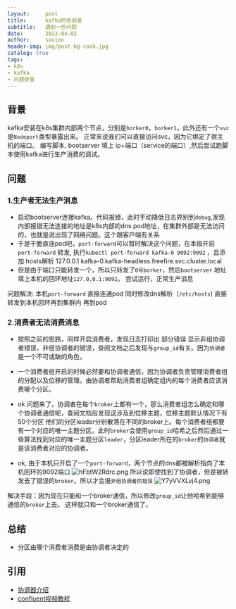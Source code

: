 ```yaml
---
layout:     post
title:      kafka的协调者
subtitle:   遇到一些问题
date:       2022-04-02
author:     savion
header-img: img/post-bg-cook.jpg
catalog: true
tags:
- k8s
- kafka
- 问题排查
---
```


## 背景
kafka安装在k8s集群内部两个节点，分别是`borker0`，`borker1`。此外还有一个`svc`是`Nodeport`类型暴露出来。
正常来说我们可以直接访问svc，因为它绑定了宿主机的端口。
编写脚本, bootserver 填上 ip+端口（service的端口）,然后尝试跑脚本使用kafka进行生产消费的调试。

## 问题
### 1.生产者无法生产消息

- 启动bootserver连接kafka。代码报错，此时手动降低日志界别到`debug`,发现内部报错无法连接的地址是k8s内部的dns pod地址，在集群外部是无法访问的，也就是说出现了网络问题。这个跟客户端有关系
- 于是干脆直连pod吧，`port-forward`可以暂时解决这个问题，在本级开启`port-forward` 转发, 执行`kubectl port-forward kafka-0 9092:9092` ，且添加   hosts解析 127.0.0.1       kafka-0.kafka-headless.freefire.svc.cluster.local
- 但是由于端口只能转发一个，所以只转发了`0号borker`，然后`bootserver` 地址填上本机的回环地址`127.0.0.1:9092`。 尝试运行，正常生产消息

问题解决: 本机`port-forward` 直接连通pod 同时修改dns解析（`/etc/hosts`) 直接转发到本机回环再到集群内 再到pod

### 2.消费者无法消费消息

- 按照之前的思路，同样开启消费者，发现日志打印出 部分错误 显示非组协调者错误，非组协调者的错误，查阅文档之后发现与`group_id`有关。因为`协调者`是一个不可或缺的角色，
- 一个消费者组开启的时候必然要和协调者通信，因为协调者负责管理消费者组的分配以及位移的管理。由协调者帮助消费者组确定组内的每个消费者应该消费哪个分区。
- ok 问题来了，协调者在每个`broker`上都有一个，那么消费者组怎么确定和哪个协调者通信呢，查阅文档后发现这涉及到位移主题，位移主题默认情况下有50个分区  他们的分区leader分别散落在不同的broker上。每个消费者组都要有一个对应的唯一主题分区。此时`broker`会使用`group_id`哈希之后然后通过一些算法找到对应的唯一主题分区`leader`，分区leader所在的`broker`的`协调者`就是该消费者对应的协调者。

- ok, 由于本机只开启了一个`port-forward`，两个节点的dns都被解析指向了本机回环的9092端口 
![hFbtW2Rdrc.png](https://cdn.nlark.com/yuque/0/2022/png/583261/1646475995447-12737f00-9fc3-4b19-a296-99306b642ec1.png#clientId=u3db09256-7217-4&from=paste&height=190&id=u7151d27c&name=hFbtW2Rdrc.png&originHeight=380&originWidth=966&originalType=binary&ratio=1&rotation=0&showTitle=false&size=181528&status=done&style=none&taskId=u4f169c05-62fa-4140-902a-31fd749b122&title=&width=483)
所以说即使找到了协调者，但是被转发去了错误的`broker`。所以才会报`非组协调者的错误`
![Y7yVVXLvj4.png](https://cdn.nlark.com/yuque/0/2022/png/583261/1646476056880-4840dae2-b3ba-4b4e-bdac-caf9ae31ea1e.png#clientId=u3db09256-7217-4&from=paste&height=139&id=ubc66077c&name=Y7yVVXLvj4.png&originHeight=278&originWidth=2514&originalType=binary&ratio=1&rotation=0&showTitle=false&size=170845&status=done&style=none&taskId=u9591d44b-fea5-4b83-94ce-fa560f2b52e&title=&width=1257)

解决手段：因为现在只能和一个broker通信，所以修改`group_id`让他哈希到能够通信的`broker`上去。
这样就只和一个broker通信了。

## 总结
- 分区由哪个消费者消费是由协调者决定的

## 引用

- [协调器介绍](https://www.jianshu.com/p/f01f5f0309a9)
- [confluent视频教程](https://developer.confluent.io/learn-kafka/architecture/consumer-group-protocol/)


